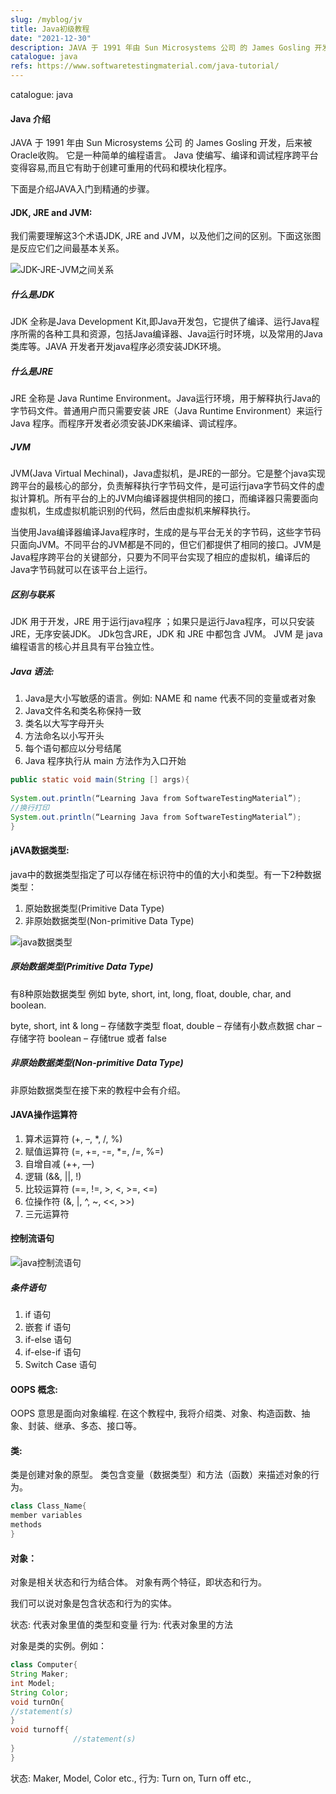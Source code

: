 ```yaml
---
slug: /myblog/jv
title: Java初级教程
date: "2021-12-30"
description: JAVA 于 1991 年由 Sun Microsystems 公司 的 James Gosling 开发，后来被Oracle收购。 它是一种简单的编程语言。 Java 使编写、编译和调试程序跨平台变得容易,而且它有助于创建可重用的代码和模块化程序。
catalogue: java
refs: https://www.softwaretestingmaterial.com/java-tutorial/
---
```

catalogue: java

#### Java 介绍

JAVA 于 1991 年由 Sun Microsystems 公司 的 James Gosling 开发，后来被Oracle收购。 它是一种简单的编程语言。 Java 使编写、编译和调试程序跨平台变得容易,而且它有助于创建可重用的代码和模块化程序。

下面是介绍JAVA入门到精通的步骤。

#### JDK, JRE and JVM:
我们需要理解这3个术语JDK, JRE and JVM，以及他们之间的区别。下面这张图是反应它们之间最基本关系。

![JDK-JRE-JVM之间关系](./images/JDK-JRE-JVM-Illustration.webp)

##### 什么是JDK

JDK 全称是Java Development Kit,即Java开发包，它提供了编译、运行Java程序所需的各种工具和资源，包括Java编译器、Java运行时环境，以及常用的Java类库等。JAVA 开发者开发java程序必须安装JDK环境。

##### 什么是JRE 

JRE  全称是 Java Runtime Environment。Java运行环境，用于解释执行Java的字节码文件。普通用户而只需要安装 JRE（Java Runtime Environment）来运行 Java 程序。而程序开发者必须安装JDK来编译、调试程序。

##### JVM 

JVM(Java Virtual Mechinal)，Java虚拟机，是JRE的一部分。它是整个java实现跨平台的最核心的部分，负责解释执行字节码文件，是可运行java字节码文件的虚拟计算机。所有平台的上的JVM向编译器提供相同的接口，而编译器只需要面向虚拟机，生成虚拟机能识别的代码，然后由虚拟机来解释执行。

当使用Java编译器编译Java程序时，生成的是与平台无关的字节码，这些字节码只面向JVM。不同平台的JVM都是不同的，但它们都提供了相同的接口。JVM是Java程序跨平台的关键部分，只要为不同平台实现了相应的虚拟机，编译后的Java字节码就可以在该平台上运行。

##### 区别与联系

JDK 用于开发，JRE 用于运行java程序 ；如果只是运行Java程序，可以只安装JRE，无序安装JDK。
JDk包含JRE，JDK 和 JRE 中都包含 JVM。
JVM 是 java 编程语言的核心并且具有平台独立性。

##### Java 语法:
1. Java是大小写敏感的语言。例如: NAME 和 name  代表不同的变量或者对象
2. Java文件名和类名称保持一致
3. 类名以大写字母开头
4. 方法命名以小写开头
5. 每个语句都应以分号结尾
6. Java 程序执行从 main 方法作为入口开始 

```java
public static void main(String [] args){
 
System.out.println(“Learning Java from SoftwareTestingMaterial”);
//换行打印
System.out.println(“Learning Java from SoftwareTestingMaterial”);
}
```

#### jAVA数据类型:
java中的数据类型指定了可以存储在标识符中的值的大小和类型。有一下2种数据类型：
1. 原始数据类型(Primitive Data Type)
2. 非原始数据类型(Non-primitive Data Type)

![java数据类型](./images/Data-Types.webp)

##### 原始数据类型(Primitive Data Type)
有8种原始数据类型 例如 byte, short, int, long, float, double, char, and boolean.

byte, short, int & long – 存储数字类型
float, double – 存储有小数点数据
char – 存储字符
boolean – 存储true 或者 false

##### 非原始数据类型(Non-primitive Data Type)
非原始数据类型在接下来的教程中会有介绍。

#### JAVA操作运算符

1. 算术运算符 (+, –, *, /, %)
2. 赋值运算符 (=, +=, -=, *=, /=, %=)
3. 自增自减 (++, —)
4. 逻辑 (&&, ||, !)
5. 比较运算符 (==, !=, >, <, >=, <=)
6. 位操作符 (&, |, ^, ~, <<, >>)
7. 三元运算符

#### 控制流语句

![java控制流语句](./images/Control-Statements.webp)

##### 条件语句
1. if 语句
2. 嵌套 if 语句
3. if-else 语句
4. if-else-if 语句
5. Switch Case 语句


#### OOPS 概念:
OOPS 意思是面向对象编程. 在这个教程中, 我将介绍类、对象、构造函数、抽象、封装、继承、多态、接口等。 

#### 类:
类是创建对象的原型。 类包含变量（数据类型）和方法（函数）来描述对象的行为。

```java
class Class_Name{
member variables
methods
}
```
#### 对象：
对象是相关状态和行为结合体。 对象有两个特征，即状态和行为。

我们可以说对象是包含状态和行为的实体。

状态: 代表对象里值的类型和变量
行为: 代表对象里的方法

对象是类的实例。例如：
```java
class Computer{
String Maker;
int Model;
String Color;
void turnOn{
//statement(s)
}
void turnoff{
              //statement(s)
}
}
```

状态: Maker, Model, Color etc.,
行为: Turn on, Turn off etc.,

